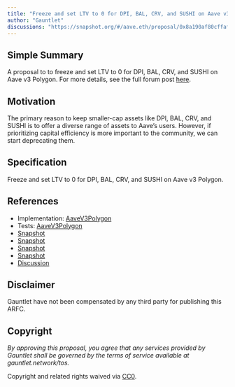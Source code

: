 ```yaml
---
title: "Freeze and set LTV to 0 for DPI, BAL, CRV, and SUSHI on Aave v3 Polygon, 2024.01.19"
author: "Gauntlet"
discussions: "https://snapshot.org/#/aave.eth/proposal/0x8a190af80cffafcbca70727c807ef86933b2e08b5212b447eafab976a9612e75"
---
```


## Simple Summary

A proposal to to freeze and set LTV to 0 for DPI, BAL, CRV, and SUSHI on Aave v3 Polygon. For more details, see the full forum post [here](https://governance.aave.com/t/arfc-recommendation-to-freeze-and-set-ltv-to-0-on-low-cap-aave-v3-polygon-collateral-assets/16311).

## Motivation

The primary reason to keep smaller-cap assets like DPI, BAL, CRV, and SUSHI is to offer a diverse range of assets to Aave’s users. However, if prioritizing capital efficiency is more important to the community, we can start deprecating them.

## Specification

Freeze and set LTV to 0 for DPI, BAL, CRV, and SUSHI on Aave v3 Polygon.

## References

- Implementation: [AaveV3Polygon](https://github.com/bgd-labs/aave-proposals-v3/blob/main/src/20240130_AaveV3Polygon_FreezeAndSetLTVTo0ForDPIBALCRVAndSUSHIOnAaveV3Polygon20240119/AaveV3Polygon_FreezeAndSetLTVTo0ForDPIBALCRVAndSUSHIOnAaveV3Polygon20240119_20240130.sol)
- Tests: [AaveV3Polygon](https://github.com/bgd-labs/aave-proposals-v3/blob/main/src/20240130_AaveV3Polygon_FreezeAndSetLTVTo0ForDPIBALCRVAndSUSHIOnAaveV3Polygon20240119/AaveV3Polygon_FreezeAndSetLTVTo0ForDPIBALCRVAndSUSHIOnAaveV3Polygon20240119_20240130.t.sol)
- [Snapshot](https://snapshot.org/#/aave.eth/proposal/0x598f04c1f4fb2acba0a9bdaeb2b18e6e1f43b4c62845ee4b81ae5596a6fc2076)
- [Snapshot](https://snapshot.org/#/aave.eth/proposal/0x049fc4fea64a71937882047f1c0e3f39eb96c332f016a7a4b04320846ba55e59)
- [Snapshot](https://snapshot.org/#/aave.eth/proposal/0x04a921887dcb54ec68ceb231e7cc2f64eac443b8cde47f0f5eecbd51b3cffef1)
- [Snapshot](https://snapshot.org/#/aave.eth/proposal/0x8a190af80cffafcbca70727c807ef86933b2e08b5212b447eafab976a9612e75)
- [Discussion](https://governance.aave.com/t/arfc-recommendation-to-freeze-and-set-ltv-to-0-on-low-cap-aave-v3-polygon-collateral-assets/16311)

## Disclaimer

Gauntlet have not been compensated by any third party for publishing this ARFC.

## Copyright

_By approving this proposal, you agree that any services provided by Gauntlet shall be governed by the terms of service available at gauntlet.network/tos._

Copyright and related rights waived via [CC0](https://creativecommons.org/publicdomain/zero/1.0/).
